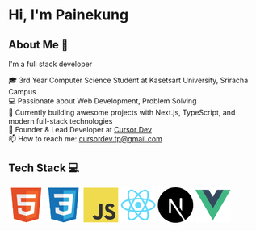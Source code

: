 # Hi, I'm Painekung

## About Me 🚀
I'm a full stack developer 

🎓 3rd Year Computer Science Student at Kasetsart University, Sriracha Campus  
💻 Passionate about Web Development, Problem Solving  
🚀 Currently building awesome projects with Next.js, TypeScript, and modern full-stack technologies  
🏢 Founder & Lead Developer at [Cursor Dev](https://www.instagram.com/cursor_dev?utm_source=ig_web_button_share_sheet&igsh=ZDNlZDc0MzIxNw==)  
📫 How to reach me: cursordev.tp@gmail.com

## Tech Stack 💻 

<img width="70" height="70" src="./icons/HTML5.svg" alt=""> <img width="70" height="70" src="./icons/CSS3.svg" alt=""> <img width="70" height="70" src="./icons/JavaScript.svg" alt=""> <img width="70" height="70" src="./icons/React.svg" alt="">  <img width="70" height="70" src="./icons/NextJS.svg" alt="">  <img width="70" height="70" src="./icons/vue.svg" alt="">

